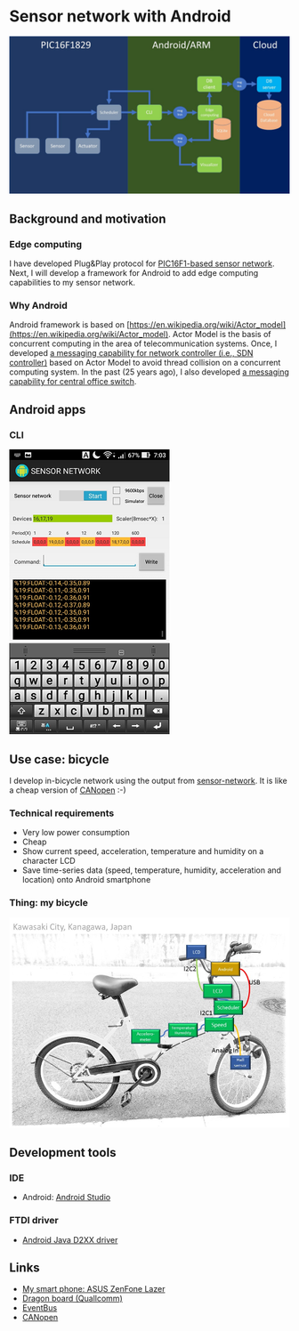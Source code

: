 # Sensor network with Android

![flow-based-programming](./doc/flow_based_programming.jpg)

## Background and motivation

### Edge computing

I have developed Plug&Play protocol for [PIC16F1-based sensor network](https://github.com/araobp/sensor-network). Next, I will develop a framework for Android to add edge computing capabilities to my sensor network.

### Why Android

Android framework is based on [https://en.wikipedia.org/wiki/Actor_model](https://en.wikipedia.org/wiki/Actor_model). Actor Model is the basis of concurrent computing in the area of telecommunication systems. Once, I developed [a messaging capability for network controller (i.e., SDN controller)](https://github.com/o3project/odenos/tree/develop/src/main/java/org/o3project/odenos/remoteobject/messagingclient) based on Actor Model to avoid thread collision on a concurrent computing system. In the past (25 years ago), I also developed [a messaging capability for central office switch](https://github.com/araobp/neutron-lan/blob/master/doc/sdn_in_the_past.md).


## Android apps

### CLI

![screenshot_cli](./doc/screenshot_cli.png)

## Use case: bicycle

I develop in-bicycle network using the output from [sensor-network](https://github.com/araobp/sensor-network). It is like a cheap version of [CANopen](https://www.can-cia.org/canopen/) :-)

### Technical requirements

- Very low power consumption
- Cheap
- Show current speed, acceleration, temperature and humidity on a character LCD
- Save time-series data (speed, temperature, humidity, acceleration and location) onto Android smartphone

### Thing: my bicycle

![network](./doc/network.jpg)

## Development tools

### IDE
- Android: [Android Studio](https://developer.android.com/studio/index.html)

### FTDI driver
- [Android Java D2XX driver](http://www.ftdichip.com/Drivers/D2XX.htm)

## Links
- [My smart phone: ASUS ZenFone Lazer](https://www.asus.com/Phone/ZenFone-2-Laser-ZE500KL/)
- [Dragon board (Quallcomm)](https://developer.qualcomm.com/hardware/dragonboard-410c)
- [EventBus](https://github.com/greenrobot/EventBus#add-eventbus-to-your-project)
- [CANopen](https://www.can-cia.org/canopen/)
